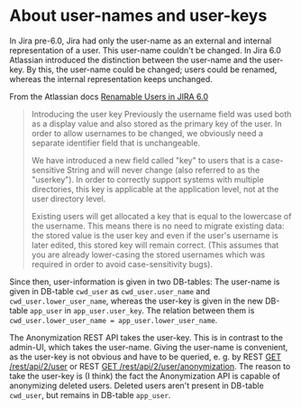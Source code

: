 # About user-names and user-keys

In Jira pre-6.0, Jira had only the user-name as an external and internal representation of a
user. This user-name couldn't be changed. In Jira 6.0 Atlassian introduced the distinction 
between the user-name and the user-key. By this, the user-name could be changed; users 
could be renamed, whereas the internal representation keeps unchanged.

From the Atlassian docs [Renamable Users in JIRA 6.0](https://developer.atlassian.com/server/jira/platform/renamable-users-in-jira-6-0/)

>Introducing the user key
Previously the username field was used both as a display value and also stored as the primary key of the user.
In order to allow usernames to be changed, we obviously need a separate identifier field that is unchangeable.
>
>We have introduced a new field called "key" to users that is a case-sensitive String and will never change (also referred to as the "userkey").
In order to correctly support systems with multiple directories, this key is applicable at the application level, not at the user directory level.
>
>Existing users will get allocated a key that is equal to the lowercase of the username.
This means there is no need to migrate existing data: the stored value is the user key and even if the user's username is later edited, this stored key will remain correct.
(This assumes that you are already lower-casing the stored usernames which was required in order to avoid case-sensitivity bugs).

Since then, user-information is given in two DB-tables: The user-name is given in DB-table
`cwd_user` as `cwd_user.user_name` and `cwd_user.lower_user_name`, whereas the user-key is 
given in the new DB-table `app_user` in `app_user.user_key`. The relation between them is 
`cwd_user.lower_user_name = app_user.lower_user_name`.

The Anonymization REST API takes the user-key. This is in contrast to the admin-UI, which 
takes the user-name. Giving the user-name is convenient, as the user-key is not obvious and 
have to be queried, e. g. by 
REST [GET /rest/api/2/user](https://docs.atlassian.com/software/jira/docs/api/REST/8.13.2/#api/2/user-getUser)
or REST [GET /rest/api/2/user/anonymization](https://docs.atlassian.com/software/jira/docs/api/REST/8.13.0/#api/2/user/anonymization-validateUserAnonymization).
The reason to take the user-key is (I think) the fact the Anonymization API is capable
of anonymizing deleted users. Deleted users aren't present in DB-table `cwd_user`, but remains
in DB-table `app_user`.
